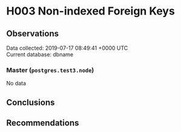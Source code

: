 # H003 Non-indexed Foreign Keys #

## Observations ##
Data collected: 2019-07-17 08:49:41 +0000 UTC  
Current database: dbname  

### Master (`postgres.test3.node`) ###


No data


## Conclusions ##


## Recommendations ##

